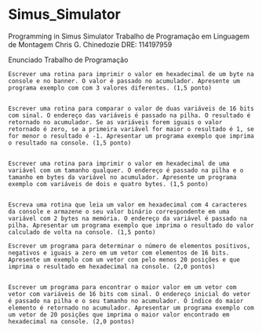 # Simus_Simulator
Programming in Simus Simulator
Trabalho de Programação em Linguagem de Montagem
Chris G. Chinedozie
DRE: 114197959

Enunciado Trabalho de Programação


    Escrever uma rotina para imprimir o valor em hexadecimal de um byte na console e no banner. O valor é passado no acumulador. Apresente um programa exemplo com com 3 valores diferentes. (1,5 ponto)


    Escrever uma rotina para comparar o valor de duas variáveis de 16 bits com sinal. O endereço das variáveis é passado na pilha. O resultado é retornado no acumulador. Se as variáveis forem iguais o valor retornado é zero, se a primeira variável for maior o resultado é 1, se for menor o resultado é -1. Apresentar um programa exemplo que imprima o resultado na console. (1,5 ponto)


    Escrever uma rotina para imprimir o valor em hexadecimal de uma variável com um tamanho qualquer. O endereço é passado na pilha e o tamanho em bytes da variável no acumulador. Apresente um programa exemplo com variáveis de dois e quatro bytes. (1,5 ponto) 


    Escreva uma rotina que leia um valor em hexadecimal com 4 caracteres da console e armazene o seu valor binário correspondente em uma variável com 2 bytes na memória. O endereço da variável é passado na pilha. Apresentar um programa exemplo que imprima o resultado do valor calculado de volta na console. (1,5 ponto)

    Escrever um programa para determinar o número de elementos positivos, negativos e iguais a zero em um vetor com elementos de 16 bits. Apresente um exemplo com um vetor com pelo menos 20 posições e que imprima o resultado em hexadecimal na console. (2,0 pontos)


    Escrever um programa para encontrar o maior valor em um vetor com vetor com variáveis de 16 bits com sinal. O endereço inicial do vetor é passado na pilha e o seu tamanho no acumulador. O índice do maior elemento é retornado no acumulador. Apresentar um programa exemplo com um vetor de 20 posições que imprima o maior valor encontrado em hexadecimal na console. (2,0 pontos)
